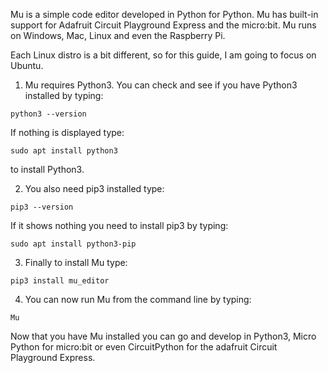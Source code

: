 Mu is a simple code editor developed in Python for Python. Mu has built-in support for Adafruit Circuit Playground Express and the micro:bit. Mu runs on Windows, Mac, Linux and even the Raspberry Pi.

Each Linux distro is a bit different, so for this guide, I am going to focus on Ubuntu.

1. Mu requires Python3. You can check and see if you have Python3 installed by typing:
```
python3 --version
```
If nothing is displayed type:
```
sudo apt install python3
```
to install Python3.

2. You also need pip3 installed type:
```
pip3 --version
```
If it shows nothing you need to install pip3 by typing:
```
sudo apt install python3-pip
```

3. Finally to install Mu type:
```
pip3 install mu_editor
```
4. You can now run Mu from the command line by typing:
```
Mu
```

Now that you have Mu installed you can go and develop in Python3, Micro Python for micro:bit or even CircuitPython for the adafruit Circuit Playground Express. 
